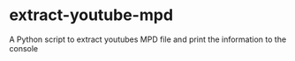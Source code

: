 # extract-youtube-mpd
A Python script to extract youtubes MPD file and print the information to the console
